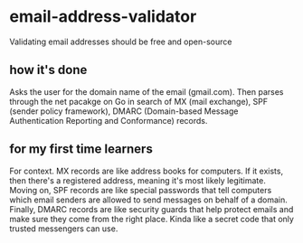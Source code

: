 # email-address-validator
Validating email addresses should be free and open-source

## how it's done
Asks the user for the domain name of the email (gmail.com). Then parses through the net pacakge on Go in search of MX (mail exchange), SPF (sender policy framework), DMARC (Domain-based Message Authentication Reporting and Conformance) records. 

## for my first time learners
For context. MX records are like address books for computers. If it exists, then there's a registered address, meaning it's most likely legitimate. Moving on, SPF records are like special passwords that tell computers which email senders are allowed to send messages on behalf of a domain. Finally, DMARC records are like security guards that help protect emails and make sure they come from the right place. Kinda like a secret code that only trusted messengers can use.
